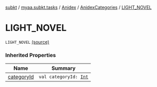 [subkt](../../../index.md) / [myaa.subkt.tasks](../../index.md) / [Anidex](../index.md) / [AnidexCategories](index.md) / [LIGHT_NOVEL](./-l-i-g-h-t_-n-o-v-e-l.md)

# LIGHT_NOVEL

`LIGHT_NOVEL` [(source)](https://github.com/Myaamori/SubKt/blob/0.1.8/src/main/kotlin/myaa/subkt/tasks/tasks.kt#L1050)

### Inherited Properties

| Name | Summary |
|---|---|
| [categoryId](category-id.md) | `val categoryId: `[`Int`](https://kotlinlang.org/api/latest/jvm/stdlib/kotlin/-int/index.html) |
